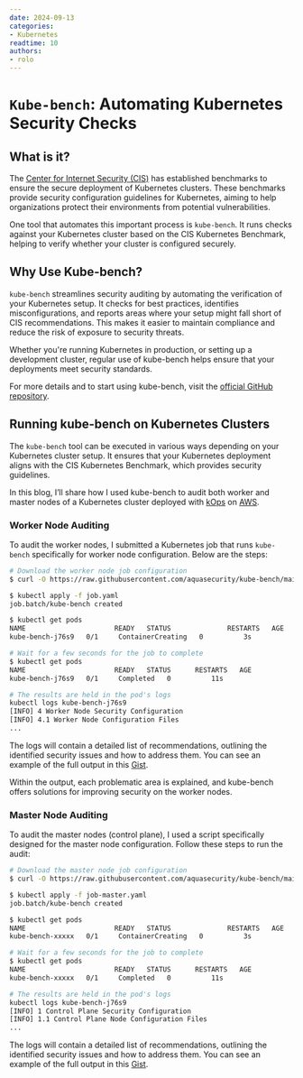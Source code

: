 ```yaml
---
date: 2024-09-13
categories:
- Kubernetes  
readtime: 10  
authors:
- rolo
---
```


# `Kube-bench`: Automating Kubernetes Security Checks

## What is it?
The [Center for Internet Security (CIS)](https://www.cisecurity.org/benchmark/kubernetes) has established benchmarks to ensure the secure deployment of Kubernetes clusters. These benchmarks provide security configuration guidelines for Kubernetes, aiming to help organizations protect their environments from potential vulnerabilities.

One tool that automates this important process is `kube-bench`. It runs checks against your Kubernetes cluster based on the CIS Kubernetes Benchmark, helping to verify whether your cluster is configured securely.


## Why Use Kube-bench?
`kube-bench` streamlines security auditing by automating the verification of your Kubernetes setup. It checks for best practices, identifies misconfigurations, and reports areas where your setup might fall short of CIS recommendations. This makes it easier to maintain compliance and reduce the risk of exposure to security threats.

Whether you're running Kubernetes in production, or setting up a development cluster, regular use of kube-bench helps ensure that your deployments meet security standards.

For more details and to start using kube-bench, visit the [official GitHub repository](https://github.com/aquasecurity/kube-bench).

## Running kube-bench on Kubernetes Clusters
The `kube-bench` tool can be executed in various ways depending on your Kubernetes cluster setup. It ensures that your Kubernetes deployment aligns with the CIS Kubernetes Benchmark, which provides security guidelines.

In this blog, I’ll share how I used kube-bench to audit both worker and master nodes of a Kubernetes cluster deployed with [kOps](https://kops.sigs.k8s.io/) on [AWS](https://kops.sigs.k8s.io/getting_started/aws/).

### Worker Node Auditing
To audit the worker nodes, I submitted a Kubernetes job that runs `kube-bench` specifically for worker node configuration. Below are the steps:

```bash
# Download the worker node job configuration
$ curl -O https://raw.githubusercontent.com/aquasecurity/kube-bench/main/job.yaml

$ kubectl apply -f job.yaml
job.batch/kube-bench created

$ kubectl get pods
NAME                      READY   STATUS              RESTARTS   AGE
kube-bench-j76s9   0/1     ContainerCreating   0          3s

# Wait for a few seconds for the job to complete
$ kubectl get pods
NAME                      READY   STATUS      RESTARTS   AGE
kube-bench-j76s9   0/1     Completed   0          11s

# The results are held in the pod's logs
kubectl logs kube-bench-j76s9
[INFO] 4 Worker Node Security Configuration
[INFO] 4.1 Worker Node Configuration Files
...
```

The logs will contain a detailed list of recommendations, outlining the identified security issues and how to address them. You can see an example of the full output in this [Gist](https://gist.github.com/rolo5555/6d96f59f2d7d390adfd99958e688ee04).

Within the output, each problematic area is explained, and kube-bench offers solutions for improving security on the worker nodes.

### Master Node Auditing
To audit the master nodes (control plane), I used a script specifically designed for the master node configuration. Follow these steps to run the audit:

```bash
# Download the master node job configuration
$ curl -O https://raw.githubusercontent.com/aquasecurity/kube-bench/main/job-master.yaml

$ kubectl apply -f job-master.yaml
job.batch/kube-bench created

$ kubectl get pods
NAME                      READY   STATUS              RESTARTS   AGE
kube-bench-xxxxx   0/1     ContainerCreating   0          3s

# Wait for a few seconds for the job to complete
$ kubectl get pods
NAME                      READY   STATUS      RESTARTS   AGE
kube-bench-xxxxx   0/1     Completed   0          11s

# The results are held in the pod's logs
kubectl logs kube-bench-j76s9
[INFO] 1 Control Plane Security Configuration
[INFO] 1.1 Control Plane Node Configuration Files
...
```
The logs will contain a detailed list of recommendations, outlining the identified security issues and how to address them. You can see an example of the full output in this [Gist](https://gist.github.com/rolo5555/0bc6ab77eaabce438d3a6f90f848c40e).